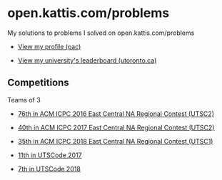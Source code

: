 # open.kattis.com/problems

My solutions to problems I solved on open.kattis.com/problems

* [View my profile (oac)](https://open.kattis.com/users/oac)

* [View my university's leaderboard (utoronto.ca)](https://open.kattis.com/universities/utoronto.ca)

## Competitions

Teams of 3

* [76th in ACM ICPC 2016 East Central NA Regional Contest (UTSC2)](https://ecna16.kattis.com/standings)

* [40th in ACM ICPC 2017 East Central NA Regional Contest (UTSC2)](https://ecna17.kattis.com/standings)

* [35th in ACM ICPC 2018 East Central NA Regional Contest (UTSC1)](https://ecna18.kattis.com/standings)

* [11th in UTSCode 2017](https://utoronto.kattis.com/sessions/zsbk7c)

* [7th in UTSCode 2018](https://utoronto.kattis.com/sessions/utscode18)
